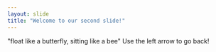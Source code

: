 ```yaml
---
layout: slide
title: "Welcome to our second slide!"
---
```

"float like a butterfly, sitting like a bee"
Use the left arrow to go back!
